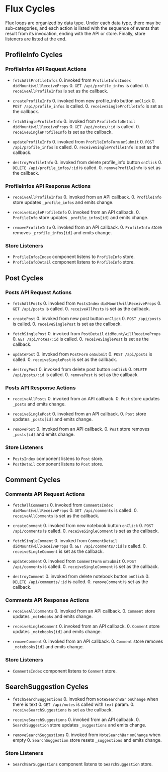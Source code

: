# Flux Cycles

Flux loops are organized by data type. Under each data type, there may
be sub-categories, and each action is listed with the sequence of events
that result from its invocation, ending with the API or store. Finally,
store listeners are listed at the end.

<!-- You should be able to use this document trace an **action** starting
with where it was invoked, through the **API**/**store** involved, and
finally to the **components** that update as a result. This is important
because once you start implementing your flux loops, that's precisely
what you'll need to do. -->

## ProfileInfo Cycles

### ProfileInfos API Request Actions

* `fetchAllProfileInfos`
  0. invoked from `ProfileInfosIndex` `didMount`/`willReceiveProps`
  0. `GET /api/profile_infos` is called.
  0. `receiveAllProfileInfos` is set as the callback.

* `createProfileInfo`
  0. invoked from new profile_info button `onClick`
  0. `POST /api/profile_infos` is called.
  0. `receiveSingleProfileInfo` is set as the callback.

* `fetchSingleProfileInfo`
  0. invoked from `ProfileInfoDetail` `didMount`/`willReceiveProps`
  0. `GET /api/notes/:id` is called.
  0. `receiveSingleProfileInfo` is set as the callback.

* `updateProfileInfo`
  0. invoked from `ProfileInfoForm` `onSubmit`
  0. `POST /api/profile_infos` is called.
  0. `receiveSingleProfileInfo` is set as the callback.

* `destroyProfileInfo`
  0. invoked from delete profile_info button `onClick`
  0. `DELETE /api/profile_infos/:id` is called.
  0. `removeProfileInfo` is set as the callback.

### ProfileInfos API Response Actions

* `receiveAllProfileInfos`
  0. invoked from an API callback.
  0. `ProfileInfo` store updates `_profile_infos` and emits change.

* `receiveSingleProfileInfo`
  0. invoked from an API callback.
  0. `ProfileInfo` store updates `_profile_infos[id]` and emits change.

* `removeProfileInfo`
  0. invoked from an API callback.
  0. `ProfileInfo` store removes `_profile_infos[id]` and emits change.

### Store Listeners

* `ProfileInfosIndex` component listens to `ProfileInfo` store.
* `ProfileInfoDetail` component listens to `ProfileInfo` store.

## Post Cycles

### Posts API Request Actions

* `fetchAllPosts`
  0. invoked from `PostsIndex` `didMount`/`willReceiveProps`
  0. `GET /api/posts` is called.
  0. `receiveAllPosts` is set as the callback.

* `createPost`
  0. invoked from new post button `onClick`
  0. `POST /api/posts` is called.
  0. `receiveSinglePost` is set as the callback.

* `fetchSinglePost`
  0. invoked from `PostDetail` `didMount`/`willReceiveProps`
  0. `GET /api/notes/:id` is called.
  0. `receiveSinglePost` is set as the callback.

* `updatePost`
  0. invoked from `PostForm` `onSubmit`
  0. `POST /api/posts` is called.
  0. `receiveSinglePost` is set as the callback.

* `destroyPost`
  0. invoked from delete post button `onClick`
  0. `DELETE /api/posts/:id` is called.
  0. `removePost` is set as the callback.

### Posts API Response Actions

* `receiveAllPosts`
  0. invoked from an API callback.
  0. `Post` store updates `_posts` and emits change.

* `receiveSinglePost`
  0. invoked from an API callback.
  0. `Post` store updates `_posts[id]` and emits change.

* `removePost`
  0. invoked from an API callback.
  0. `Post` store removes `_posts[id]` and emits change.

### Store Listeners

* `PostsIndex` component listens to `Post` store.
* `PostDetail` component listens to `Post` store.


## Comment Cycles

### Comments API Request Actions

* `fetchAllComments`
  0. invoked from `CommentsIndex` `didMount`/`willReceiveProps`
  0. `GET /api/comments` is called.
  0. `receiveAllComments` is set as the callback.

* `createComment`
  0. invoked from new notebook button `onClick`
  0. `POST /api/comments` is called.
  0. `receiveSingleComment` is set as the callback.

* `fetchSingleComment`
  0. invoked from `CommentDetail` `didMount`/`willReceiveProps`
  0. `GET /api/comments/:id` is called.
  0. `receiveSingleComment` is set as the callback.

* `updateComment`
  0. invoked from `CommentForm` `onSubmit`
  0. `POST /api/comments` is called.
  0. `receiveSingleComment` is set as the callback.

* `destroyComment`
  0. invoked from delete notebook button `onClick`
  0. `DELETE /api/comments/:id` is called.
  0. `removeComment` is set as the callback.

### Comments API Response Actions

* `receiveAllComments`
  0. invoked from an API callback.
  0. `Comment` store updates `_notebooks` and emits change.

* `receiveSingleComment`
  0. invoked from an API callback.
  0. `Comment` store updates `_notebooks[id]` and emits change.

* `removeComment`
  0. invoked from an API callback.
  0. `Comment` store removes `_notebooks[id]` and emits change.

### Store Listeners

* `CommentsIndex` component listens to `Comment` store.


## SearchSuggestion Cycles

* `fetchSearchSuggestions`
  0. invoked from `NoteSearchBar` `onChange` when there is text
  0. `GET /api/notes` is called with `text` param.
  0. `receiveSearchSuggestions` is set as the callback.

* `receiveSearchSuggestions`
  0. invoked from an API callback.
  0. `SearchSuggestion` store updates `_suggestions` and emits change.

* `removeSearchSuggestions`
  0. invoked from `NoteSearchBar` `onChange` when empty
  0. `SearchSuggestion` store resets `_suggestions` and emits change.

### Store Listeners

* `SearchBarSuggestions` component listens to `SearchSuggestion` store.
